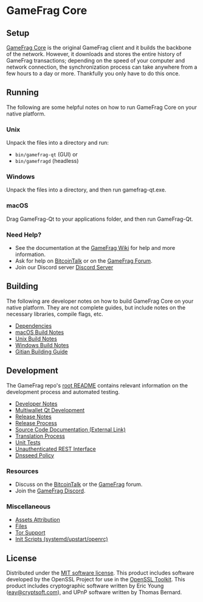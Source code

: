 GameFrag Core
=============

Setup
---------------------
[GameFrag Core](http://gamefrag.org/wallet) is the original GameFrag client and it builds the backbone of the network. However, it downloads and stores the entire history of GameFrag transactions; depending on the speed of your computer and network connection, the synchronization process can take anywhere from a few hours to a day or more. Thankfully you only have to do this once.

Running
---------------------
The following are some helpful notes on how to run GameFrag Core on your native platform.

### Unix

Unpack the files into a directory and run:

- `bin/gamefrag-qt` (GUI) or
- `bin/gamefragd` (headless)

### Windows

Unpack the files into a directory, and then run gamefrag-qt.exe.

### macOS

Drag GameFrag-Qt to your applications folder, and then run GameFrag-Qt.

### Need Help?

* See the documentation at the [GameFrag Wiki](https://github.com/GameFrag-Project/GameFrag/wiki)
for help and more information.
* Ask for help on [BitcoinTalk](https://bitcointalk.org/index.php?topic=1262920.0) or on the [GameFrag Forum](http://forum.gamefrag.org/).
* Join our Discord server [Discord Server](https://discord.gamefrag.org)

Building
---------------------
The following are developer notes on how to build GameFrag Core on your native platform. They are not complete guides, but include notes on the necessary libraries, compile flags, etc.

- [Dependencies](dependencies.md)
- [macOS Build Notes](build-osx.md)
- [Unix Build Notes](build-unix.md)
- [Windows Build Notes](build-windows.md)
- [Gitian Building Guide](gitian-building.md)

Development
---------------------
The GameFrag repo's [root README](/README.md) contains relevant information on the development process and automated testing.

- [Developer Notes](developer-notes.md)
- [Multiwallet Qt Development](multiwallet-qt.md)
- [Release Notes](release-notes.md)
- [Release Process](release-process.md)
- [Source Code Documentation (External Link)](https://www.fuzzbawls.pw/gamefrag/doxygen/)
- [Translation Process](translation_process.md)
- [Unit Tests](unit-tests.md)
- [Unauthenticated REST Interface](REST-interface.md)
- [Dnsseed Policy](dnsseed-policy.md)

### Resources
* Discuss on the [BitcoinTalk](https://bitcointalk.org/index.php?topic=1262920.0) or the [GameFrag](http://forum.gamefrag.org/) forum.
* Join the [GameFrag Discord](https://discord.gamefrag.org).

### Miscellaneous
- [Assets Attribution](assets-attribution.md)
- [Files](files.md)
- [Tor Support](tor.md)
- [Init Scripts (systemd/upstart/openrc)](init.md)

License
---------------------
Distributed under the [MIT software license](/COPYING).
This product includes software developed by the OpenSSL Project for use in the [OpenSSL Toolkit](https://www.openssl.org/). This product includes
cryptographic software written by Eric Young ([eay@cryptsoft.com](mailto:eay@cryptsoft.com)), and UPnP software written by Thomas Bernard.
